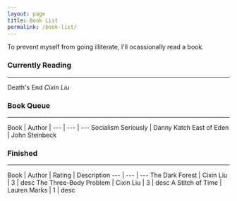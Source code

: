 ```yaml
---
layout: page
title: Book List
permalink: /book-list/
---
```


To prevent myself from going illiterate, I'll ocassionally read a book.

### Currently Reading
------
Death's End *Cixin Liu*

### Book Queue
------

Book | Author |
--- | --- | ---
Socialism Seriously | Danny Katch
East of Eden | John Steinbeck

### Finished
------

Book | Author | Rating | Description
--- | --- | ---
The Dark Forest | Cixin Liu | 3 | desc
The Three-Body Problem | Cixin Liu | 3 | desc
A Stitch of Time | Lauren Marks | 1 | desc

